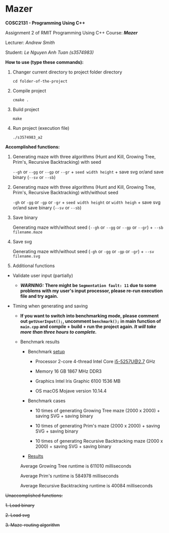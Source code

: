 # Mazer

**COSC2131 - Programming Using C++**

Assignment 2 of RMIT Programming Using C++ Course: **_Mazer_**

Lecturer: _Andrew Smith_

Student: _Le Nguyen Anh Tuan (s3574983)_


**How to use (type these commands):**

1.  Changer current directory to project folder directory

    `cd folder-of-the-project`

2.  Compile project

    `cmake .`

3.  Build project

    `make`

4.  Run project (execution file)

    `./s3574983_a2`

**Accomplished functions:**

1.  Generating maze with three algorithms (Hunt and Kill, Growing Tree, Prim's, Recursive Backtracking) with seed

    `--gh` or `--gg` or `--gp` or `--gr` + `seed width height` + save svg or/and save binary (`--sv` or `--sb`)

2.  Generating maze with three algorithms (Hunt and Kill, Growing Tree, Prim's, Recursive Backtracking) with/without seed

    `-gh` or `-gg` or `-gp` or `-gr` + `seed width height` or `width heigh` + save svg or/and save binary (`--sv` or `--sb`)

3.  Save binary

    Generating maze with/without seed (`--gh` or `--gg` or `--gp` or `--gr`) + `--sb filename.maze`

4.  Save svg

    Generating maze with/without seed (`-gh` or `-gg` or `-gp` or `-gr`) + `--sv filename.svg`

5.  Additional functions

- Validate user input (partially)

    - **_WARNING:_** **There might be `Segmentation fault: 11` due to some problems with my user's input processor, please re-run execution file and try again.**

- Timing when generating and saving

    - **If you want to switch into benchmarking mode, please comment out `getUserInput();`, uncomment `benchmark();` in main function of `main.cpp` and compile + build + run the project again. _It will take more than three hours to complete._**

    - Benchmark results
    
        - Benchmark [setup](https://github.com/95tuanle/Mazer-2/blob/master/Setup.png)
        
            - Processor 2-core 4-thread Intel Core i5-5257U@2.7 GHz
            
            - Memory 16 GB 1867 MHz DDR3
            
            - Graphics Intel Iris Graphic 6100 1536 MB
            
            - OS macOS Mojave version 10.14.4
        
        - Benchmark cases
        
            - 10 times of generating Growing Tree maze (2000 x 2000) + saving SVG + saving binary
            
            - 10 times of generating Prim's maze (2000 x 2000) + saving SVG + saving binary
            
            - 10 times of generating Recursive Backtracking maze (2000 x 2000) + saving SVG + saving binary
            
        - [Results](https://github.com/95tuanle/Mazer-2/blob/master/Results.png)
        
        
        Average Growing Tree runtime is 611010 milliseconds

        Average Prim's runtime is 584978 milliseconds

        Average Recursive Backtracking runtime is 40084 milliseconds
        
        
~~Unaccomplished functions:~~

~~1. Load binary~~

~~2. Load svg~~

~~3. Maze-routing algorithm~~

